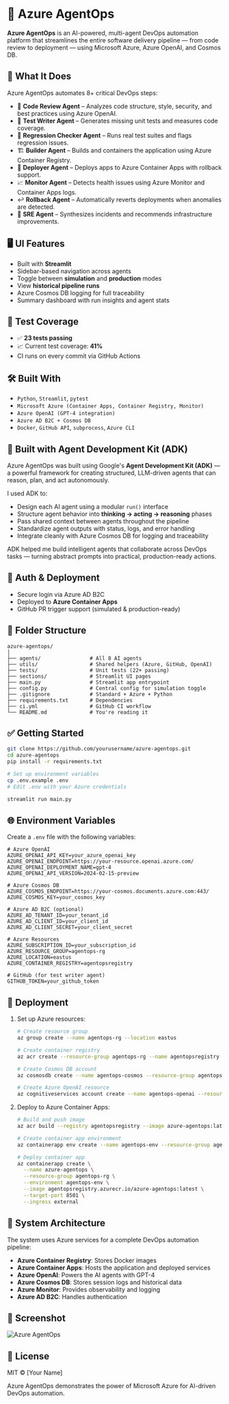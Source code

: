 # 🧠 Azure AgentOps

**Azure AgentOps** is an AI-powered, multi-agent DevOps automation platform that streamlines the entire software delivery pipeline — from code review to deployment — using Microsoft Azure, Azure OpenAI, and Cosmos DB.

## 🚀 What It Does

Azure AgentOps automates 8+ critical DevOps steps:
- 🧠 **Code Review Agent** – Analyzes code structure, style, security, and best practices using Azure OpenAI.
- 🧪 **Test Writer Agent** – Generates missing unit tests and measures code coverage.
- 🔁 **Regression Checker Agent** – Runs real test suites and flags regression issues.
- 🏗️ **Builder Agent** – Builds and containers the application using Azure Container Registry.
- 🚀 **Deployer Agent** – Deploys apps to Azure Container Apps with rollback support.
- 📈 **Monitor Agent** – Detects health issues using Azure Monitor and Container Apps logs.
- ↩️ **Rollback Agent** – Automatically reverts deployments when anomalies are detected.
- 👷 **SRE Agent** – Synthesizes incidents and recommends infrastructure improvements.

## 🖥️ UI Features

- Built with **Streamlit**
- Sidebar-based navigation across agents
- Toggle between **simulation** and **production** modes
- View **historical pipeline runs**
- Azure Cosmos DB logging for full traceability
- Summary dashboard with run insights and agent stats

## 🧪 Test Coverage

- ✅ **23 tests passing**
- 📈 Current test coverage: **41%**
- CI runs on every commit via GitHub Actions

## 🛠️ Built With

- `Python`, `Streamlit`, `pytest`
- `Microsoft Azure (Container Apps, Container Registry, Monitor)`
- `Azure OpenAI (GPT-4 integration)`
- `Azure AD B2C + Cosmos DB`
- `Docker`, `GitHub API`, `subprocess`, `Azure CLI`

## 🔧 Built with Agent Development Kit (ADK)

Azure AgentOps was built using Google's **Agent Development Kit (ADK)** — a powerful framework for creating structured, LLM-driven agents that can reason, plan, and act autonomously.

I used ADK to:
- Design each AI agent using a modular `run()` interface
- Structure agent behavior into **thinking → acting → reasoning** phases
- Pass shared context between agents throughout the pipeline
- Standardize agent outputs with status, logs, and error handling
- Integrate cleanly with Azure Cosmos DB for logging and traceability

ADK helped me build intelligent agents that collaborate across DevOps tasks — turning abstract prompts into practical, production-ready actions.

## 🔐 Auth & Deployment

- Secure login via Azure AD B2C
- Deployed to **Azure Container Apps**
- GitHub PR trigger support (simulated & production-ready)

## 📁 Folder Structure

```
azure-agentops/
│
├── agents/                # All 8 AI agents
├── utils/                 # Shared helpers (Azure, GitHub, OpenAI)
├── tests/                 # Unit tests (22+ passing)
├── sections/              # Streamlit UI pages
├── main.py                # Streamlit app entrypoint
├── config.py              # Central config for simulation toggle
├── .gitignore             # Standard + Azure + Python
├── requirements.txt       # Dependencies
├── ci.yml                 # GitHub CI workflow
└── README.md              # You're reading it
```

## ✅ Getting Started

```bash
git clone https://github.com/yourusername/azure-agentops.git
cd azure-agentops
pip install -r requirements.txt

# Set up environment variables
cp .env.example .env
# Edit .env with your Azure credentials

streamlit run main.py
```

## 🌐 Environment Variables

Create a `.env` file with the following variables:

```env
# Azure OpenAI
AZURE_OPENAI_API_KEY=your_azure_openai_key
AZURE_OPENAI_ENDPOINT=https://your-resource.openai.azure.com/
AZURE_OPENAI_DEPLOYMENT_NAME=gpt-4
AZURE_OPENAI_API_VERSION=2024-02-15-preview

# Azure Cosmos DB
AZURE_COSMOS_ENDPOINT=https://your-cosmos.documents.azure.com:443/
AZURE_COSMOS_KEY=your_cosmos_key

# Azure AD B2C (optional)
AZURE_AD_TENANT_ID=your_tenant_id
AZURE_AD_CLIENT_ID=your_client_id
AZURE_AD_CLIENT_SECRET=your_client_secret

# Azure Resources
AZURE_SUBSCRIPTION_ID=your_subscription_id
AZURE_RESOURCE_GROUP=agentops-rg
AZURE_LOCATION=eastus
AZURE_CONTAINER_REGISTRY=agentopsregistry

# GitHub (for test writer agent)
GITHUB_TOKEN=your_github_token
```

## 🚀 Deployment

1. Set up Azure resources:
   ```bash
   # Create resource group
   az group create --name agentops-rg --location eastus
   
   # Create container registry
   az acr create --resource-group agentops-rg --name agentopsregistry --sku Basic
   
   # Create Cosmos DB account
   az cosmosdb create --name agentops-cosmos --resource-group agentops-rg
   
   # Create Azure OpenAI resource
   az cognitiveservices account create --name agentops-openai --resource-group agentops-rg --kind OpenAI --sku S0 --location eastus
   ```

2. Deploy to Azure Container Apps:
   ```bash
   # Build and push image
   az acr build --registry agentopsregistry --image azure-agentops:latest .
   
   # Create container app environment
   az containerapp env create --name agentops-env --resource-group agentops-rg --location eastus
   
   # Deploy container app
   az containerapp create \
     --name azure-agentops \
     --resource-group agentops-rg \
     --environment agentops-env \
     --image agentopsregistry.azurecr.io/azure-agentops:latest \
     --target-port 8501 \
     --ingress external
   ```

## 🧭 System Architecture

The system uses Azure services for a complete DevOps automation pipeline:

- **Azure Container Registry**: Stores Docker images
- **Azure Container Apps**: Hosts the application and deployed services
- **Azure OpenAI**: Powers the AI agents with GPT-4
- **Azure Cosmos DB**: Stores session logs and historical data
- **Azure Monitor**: Provides observability and logging
- **Azure AD B2C**: Handles authentication

## 📸 Screenshot

![Azure AgentOps](AgentOps-1.png)

## 📜 License

MIT © [Your Name]

Azure AgentOps demonstrates the power of Microsoft Azure for AI-driven DevOps automation.